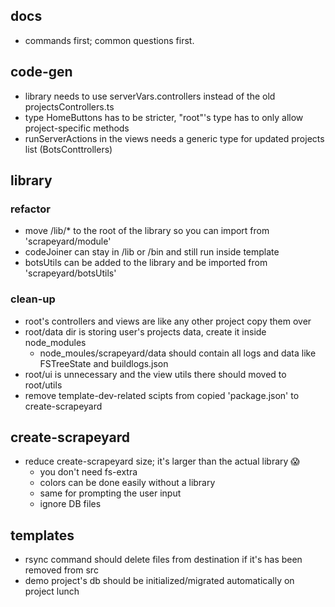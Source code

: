 ## docs
- commands first; common questions first.

## code-gen
- library needs to use serverVars.controllers instead of the old projectsControllers.ts
- type HomeButtons has to be stricter, "root"'s type has to only allow project-specific methods
- runServerActions in the views needs a generic type for updated projects list (BotsConttrollers)

## library

### refactor
- move /lib/* to the root of the library so you can import from 'scrapeyard/module'
- codeJoiner can stay in /lib or /bin and still run inside template
- botsUtils can be added to the library and be imported from 'scrapeyard/botsUtils'

### clean-up
- root's controllers and views are like any other project copy them over
- root/data dir is storing user's projects data, create it inside node_modules
  - node_moules/scrapeyard/data  should contain all logs and data
    like FSTreeState and buildlogs.json
- root/ui is unnecessary and the view utils there should moved to root/utils
- remove template-dev-related scipts from copied 'package.json' to create-scrapeyard

## create-scrapeyard
- reduce create-scrapeyard size; it's larger than the actual library 😱
  - you don't need fs-extra
  - colors can be done easily without a library
  - same for prompting the user input
  - ignore DB files

## templates
- rsync command should delete files from destination if it's has been removed from src
- demo project's db should be initialized/migrated automatically on project lunch
